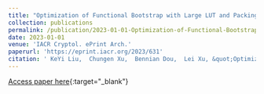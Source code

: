 ```yaml
---
title: "Optimization of Functional Bootstrap with Large LUT and Packing Key Switching"
collection: publications
permalink: /publication/2023-01-01-Optimization-of-Functional-Bootstrap-with-Large-LUT-and-Packing-Key-Switching
date: 2023-01-01
venue: 'IACR Cryptol. ePrint Arch.'
paperurl: 'https://eprint.iacr.org/2023/631'
citation: ' KeYi Liu,  Chungen Xu,  Bennian Dou,  Lei Xu, &quot;Optimization of Functional Bootstrap with Large LUT and Packing Key Switching.&quot; IACR Cryptol. ePrint Arch., 2023.'
---
```

[Access paper here](https://eprint.iacr.org/2023/631){:target="_blank"}
